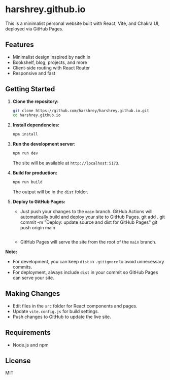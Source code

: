 # harshrey.github.io

This is a minimalist personal website built with React, Vite, and Chakra UI, deployed via GitHub Pages.

## Features
- Minimalist design inspired by nadh.in
- Bookshelf, blog, projects, and more
- Client-side routing with React Router
- Responsive and fast

## Getting Started

1. **Clone the repository:**
   ```sh
   git clone https://github.com/harshrey/harshrey.github.io.git
   cd harshrey.github.io
   ```

2. **Install dependencies:**
   ```sh
   npm install
   ```

3. **Run the development server:**
   ```sh
   npm run dev
   ```
   The site will be available at `http://localhost:5173`.

4. **Build for production:**
   ```sh
   npm run build
   ```
   The output will be in the `dist` folder.


5. **Deploy to GitHub Pages:**
   - Just push your changes to the `main` branch. GitHub Actions will automatically build and deploy your site to GitHub Pages.
       git add .
       git commit -m "Deploy: update source and dist for GitHub Pages"
       git push origin main
       ```
    - GitHub Pages will serve the site from the root of the `main` branch.

**Note:**
- For development, you can keep `dist` in `.gitignore` to avoid unnecessary commits.
- For deployment, always include `dist` in your commit so GitHub Pages can serve your site.

## Making Changes
- Edit files in the `src` folder for React components and pages.
- Update `vite.config.js` for build settings.
- Push changes to GitHub to update the live site.

## Requirements
- Node.js and npm

## License
MIT
